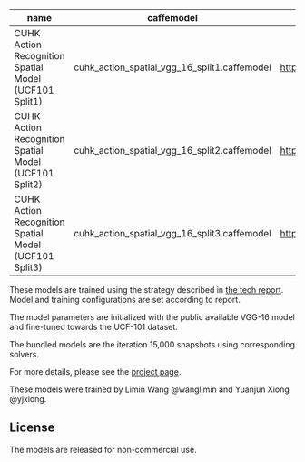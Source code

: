 | name | caffemodel | caffemodel_url | license | caffe_commit |
| --- | --- | --- | --- | --- |
| CUHK Action Recognition Spatial Model (UCF101 Split1) | cuhk_action_spatial_vgg_16_split1.caffemodel | http://mmlab.siat.ac.cn/very_deep_two_stream_model/cuhk_action_spatial_vgg_16_split1.caffemodel | license: non-commercial | d26b3b8b8eec182a27ce9871752fedd374b63650 
| CUHK Action Recognition Spatial Model (UCF101 Split2) | cuhk_action_spatial_vgg_16_split2.caffemodel | http://mmlab.siat.ac.cn/very_deep_two_stream_model/cuhk_action_spatial_vgg_16_split2.caffemodel | license: non-commercial | d26b3b8b8eec182a27ce9871752fedd374b63650
| CUHK Action Recognition Spatial Model (UCF101 Split3) | cuhk_action_spatial_vgg_16_split3.caffemodel | http://mmlab.siat.ac.cn/very_deep_two_stream_model/cuhk_action_spatial_vgg_16_split3.caffemodel | license: non-commercial | d26b3b8b8eec182a27ce9871752fedd374b63650


These models are trained using the strategy described in 
[the tech report](http://arxiv.org/abs/1507.02159). Model and training configurations are set according to report. 

The model parameters are initialized with the public available VGG-16 model and fine-tuned towards the UCF-101 dataset. 

The bundled models are the iteration 15,000 snapshots using corresponding solvers.

For more details, please see the [project page]().

These models were trained by Limin Wang @wanglimin and Yuanjun Xiong @yjxiong.

## License

The models are released for non-commercial use.
